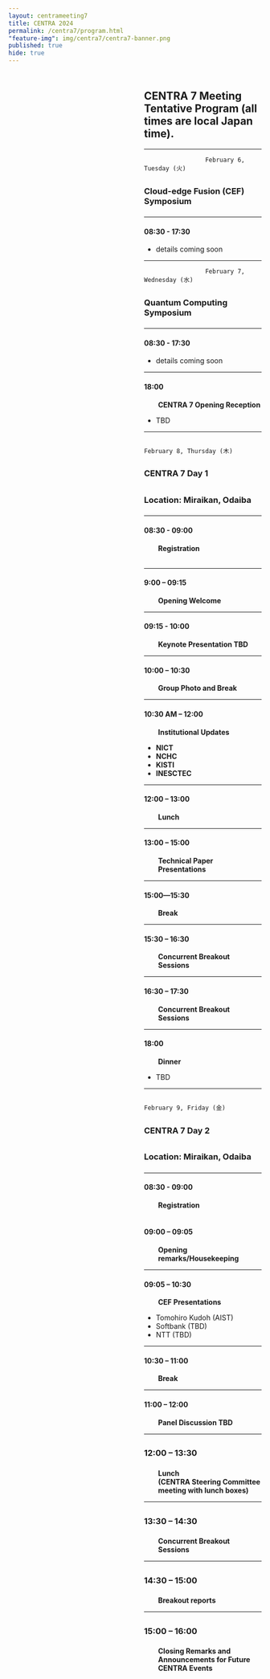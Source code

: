 ```yaml
---
layout: centrameeting7
title: CENTRA 2024
permalink: /centra7/program.html
"feature-img": img/centra7/centra7-banner.png
published: true
hide: true
---
```

<style>
	h1{text-align: center;}
	h3{ padding: .3em 0 .3em 0;}
	p{padding:0 0 0 2em;}
</style>

<div style="padding: .5em 0 0 270px;">

## CENTRA 7 Meeting Tentative Program (all times are local Japan time).

****
					 February 6, Tuesday (火)

### Cloud-edge Fusion (CEF) Symposium

***
#### 08:30 - 17:30 
- details coming soon

****
					 February 7, Wednesday (水)

### Quantum Computing Symposium

***
#### 08:30 - 17:30 
- details coming soon

***
#### 18:00
**CENTRA 7 Opening Reception**
- TBD

****
							 February 8, Thursday (木)

### CENTRA 7 Day 1
### Location: Miraikan, Odaiba

***
#### 08:30 - 09:00 
**Registration** 
<br>
<br>

***
#### 9:00 – 09:15
**Opening Welcome**

***
#### 09:15 - 10:00
**Keynote Presentation TBD**

***
#### 10:00 – 10:30 
**Group Photo and Break**

****
#### 10:30 AM – 12:00
**Institutional Updates**
- **NICT**
- **NCHC**
- **KISTI**
- **INESCTEC**

****
#### 12:00 – 13:00 
**Lunch**

****
#### 13:00 – 15:00
**Technical Paper Presentations**

<!--
- **Project review:** “AirBox: a Participatory Ecosystem for PM2.5 Monitoring,” Ling-Jyh Chen
- **Project review:** “Distributed Lifemapper,” Aimee Stewart
- **Proposed project:** “Privacy-preserving Cloud Computing for IoT,” INESC TEC and  KISTI
- **Proposed project:** “Network Congestion Issues in Disaster Scenarios,” Krishna Kant
- **Proposed project:** “PADE: Precision Agriculture with Drones and Edge,” Christopher  Stewart
  “Using UAV Images to Monitoring Rice Paddy with Artificial Intelligence,” Hui-Ping Tsai et al.
- **Proposed project:** “Secure Data Collaboration Using GFFS,” Andrew Grimshaw
-->

****
#### 15:00—15:30 
**Break**

****
#### 15:30 – 16:30 
**Concurrent Breakout Sessions**

****
#### 16:30 – 17:30 
**Concurrent Breakout Sessions**

***
#### 18:00
**Dinner**
- TBD

****
							 February 9, Friday (金)

### CENTRA 7 Day 2
### Location: Miraikan, Odaiba

***
#### 08:30 - 09:00 
**Registration** 
<br>
<br>

#### 09:00 – 09:05 
**Opening remarks/Housekeeping**

<!--****
#### 09:05 – 09:30
**Brief Report back from Breakouts**
-->

****
#### 09:05 – 10:30 
**CEF Presentations**
- Tomohiro Kudoh (AIST)
- Softbank (TBD)
- NTT (TBD)

****
#### 10:30 – 11:00
**Break**

****
#### 11:00 – 12:00
**Panel Discussion TBD**

****
### 12:00 – 13:30
**Lunch**  
**(CENTRA Steering Committee meeting with lunch boxes)**

****
### 13:30 – 14:30
**Concurrent Breakout Sessions**

****
### 14:30 – 15:00
**Breakout reports**

****
### 15:00 – 16:00
**Closing Remarks and Announcements for Future CENTRA Events**

</div>


<!--
The CENTRA 7 program is [available here on the Sched platform](https://centra6.sched.com/). 

The Sched platform allows attendees to create a profile to connect and network with other folks attending CENTRA 7.

**Pro-tips!**
In Sched, click on SCHEDULE (next to SPEAKERS, SPONSORS, etc) and then choose EXPANDED view to see the abstracts of each talk and the speaker's name.

If you see the alert YOUR PROFILE & SCHEDULE ARE HIDDEN FROM ATTENDEES when you click on your own profile or click on your profile image, then you need to go to settings and change your settings to be public so everyone attending can see you.

We strongly encourage everyone to create a Sched profile and upload your photo and biographical information. Creating your profile and encouraging others to do the same is your best bet for learning about all the attendees and networking with others who attend CENTRA 6.

**Make your Sched profile public**
To make your Sched profile public:
- Go [here](https://centra6.sched.com/)
- Login to Sched.
- Click on your image or initials in upper right corner
- Choose SETTINGS
- Under Privacy & Email, turn the switch for MAKE MY PROFILE & SCHEDULE PUBLIC to green.
- You can update other information in your schedule (like a photo and institutional affiliation)
- IMPORTANT: Scroll all the way to bottom and choose SAVE SETTINGS

All hours are current local time in Tokyo, Japan. For time zone conversions, check out this [time zone converter](https://www.timeanddate.com/worldclock/converter.html)
-->
